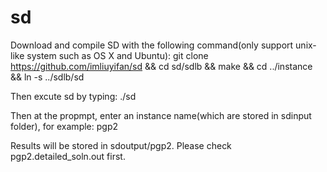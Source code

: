 # sd
Download and compile SD with the following command(only support unix-like system such as OS X and Ubuntu):
git clone https://github.com/imliuyifan/sd && cd sd/sdlb && make && cd ../instance && ln -s ../sdlb/sd

Then excute sd by typing:
./sd

Then at the propmpt, enter an instance name(which are stored in sdinput folder), for example:
pgp2

Results will be stored in sdoutput/pgp2. Please check pgp2.detailed_soln.out first.
